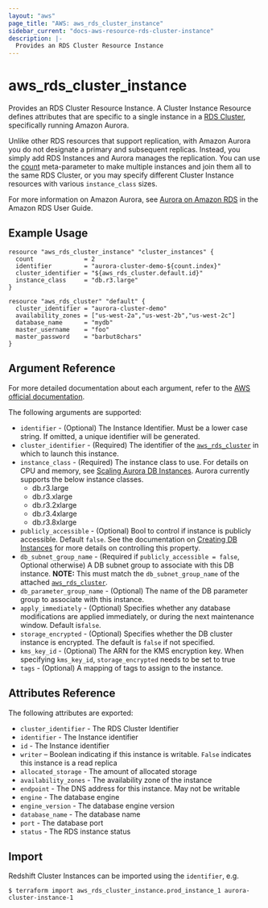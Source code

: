 ```yaml
---
layout: "aws"
page_title: "AWS: aws_rds_cluster_instance"
sidebar_current: "docs-aws-resource-rds-cluster-instance"
description: |-
  Provides an RDS Cluster Resource Instance
---
```


# aws\_rds\_cluster\_instance

Provides an RDS Cluster Resource Instance. A Cluster Instance Resource defines
attributes that are specific to a single instance in a [RDS Cluster][3],
specifically running Amazon Aurora.

Unlike other RDS resources that support replication, with Amazon Aurora you do
not designate a primary and subsequent replicas. Instead, you simply add RDS
Instances and Aurora manages the replication. You can use the [count][5]
meta-parameter to make multiple instances and join them all to the same RDS
Cluster, or you may specify different Cluster Instance resources with various
`instance_class` sizes.

For more information on Amazon Aurora, see [Aurora on Amazon RDS][2] in the Amazon RDS User Guide.

## Example Usage

```
resource "aws_rds_cluster_instance" "cluster_instances" {
  count              = 2
  identifier         = "aurora-cluster-demo-${count.index}"
  cluster_identifier = "${aws_rds_cluster.default.id}"
  instance_class     = "db.r3.large"
}

resource "aws_rds_cluster" "default" {
  cluster_identifier = "aurora-cluster-demo"
  availability_zones = ["us-west-2a","us-west-2b","us-west-2c"]
  database_name      = "mydb"
  master_username    = "foo"
  master_password    = "barbut8chars"
}
```

## Argument Reference

For more detailed documentation about each argument, refer to
the [AWS official documentation](https://docs.aws.amazon.com/AmazonRDS/latest/CommandLineReference/CLIReference-cmd-ModifyDBInstance.html).

The following arguments are supported:

* `identifier` - (Optional) The Instance Identifier. Must be a lower case
string. If omitted, a unique identifier will be generated.
* `cluster_identifier` - (Required) The identifier of the [`aws_rds_cluster`](/docs/providers/aws/r/rds_cluster.html) in which to launch this instance.
* `instance_class` - (Required) The instance class to use. For details on CPU
and memory, see [Scaling Aurora DB Instances][4]. Aurora currently
  supports the below instance classes.
  - db.r3.large
  - db.r3.xlarge
  - db.r3.2xlarge
  - db.r3.4xlarge
  - db.r3.8xlarge
* `publicly_accessible` - (Optional) Bool to control if instance is publicly accessible.
Default `false`. See the documentation on [Creating DB Instances][6] for more
details on controlling this property.
* `db_subnet_group_name` - (Required if `publicly_accessible = false`, Optional otherwise) A DB subnet group to associate with this DB instance. **NOTE:** This must match the `db_subnet_group_name` of the attached [`aws_rds_cluster`](/docs/providers/aws/r/rds_cluster.html).
* `db_parameter_group_name` - (Optional) The name of the DB parameter group to associate with this instance.
* `apply_immediately` - (Optional) Specifies whether any database modifications
     are applied immediately, or during the next maintenance window. Default is`false`.
* `storage_encrypted` - (Optional) Specifies whether the DB cluster instance is encrypted. The default is `false` if not specified.
* `kms_key_id` - (Optional) The ARN for the KMS encryption key. When specifying `kms_key_id`, `storage_encrypted` needs to be set to true
* `tags` - (Optional) A mapping of tags to assign to the instance.

## Attributes Reference

The following attributes are exported:

* `cluster_identifier` - The RDS Cluster Identifier
* `identifier` - The Instance identifier
* `id` - The Instance identifier
* `writer` – Boolean indicating if this instance is writable. `False` indicates
this instance is a read replica
* `allocated_storage` - The amount of allocated storage
* `availability_zones` - The availability zone of the instance
* `endpoint` - The DNS address for this instance. May not be writable
* `engine` - The database engine
* `engine_version` - The database engine version
* `database_name` - The database name
* `port` - The database port
* `status` - The RDS instance status

[2]: https://docs.aws.amazon.com/AmazonRDS/latest/UserGuide/CHAP_Aurora.html
[3]: /docs/providers/aws/r/rds_cluster.html
[4]: https://docs.aws.amazon.com/AmazonRDS/latest/UserGuide/Aurora.Managing.html
[5]: /docs/configuration/resources.html#count
[6]: https://docs.aws.amazon.com/AmazonRDS/latest/APIReference/API_CreateDBInstance.html

## Import

Redshift Cluster Instances can be imported using the `identifier`, e.g.

```
$ terraform import aws_rds_cluster_instance.prod_instance_1 aurora-cluster-instance-1
```
